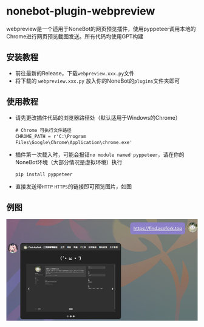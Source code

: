 # nonebot-plugin-webpreview
webpreview是一个适用于NoneBot的网页预览插件，使用pyppeteer调用本地的Chrome进行网页预览截图发送。所有代码均使用GPT构建

## 安装教程
 - 前往最新的Release，下载`webpreview.xxx.py`文件
 - 将下载的 `webpreview.xxx.py` 放入你的NoneBot的`plugins`文件夹即可
   
## 使用教程
 - 请先更改插件代码的浏览器路径处（默认适用于Windows的Chrome）
   ```
   # Chrome 可执行文件路径
   CHROME_PATH = r'C:\Program Files\Google\Chrome\Application\chrome.exe'
   ```
 - 插件第一次载入时，可能会报错`no module named pyppeteer`，请在你的NoneBot环境（大部分情况是虚拟环境）执行
   ```
   pip install pyppeteer
   ```
 - 直接发送带`HTTP` `HTTPS`的链接即可预览图片，如图

## 例图
![例图](eg.png)

